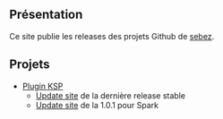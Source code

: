 ## Présentation

Ce site publie les releases des projets Github de [sebez](https://github.com/sebez).

## Projets

  * [Plugin KSP](https://github.com/sebez/vertigo-chroma-kspplugin)
    * [Update site](https://sebez.github.io/release/vertigo-chroma-kspplugin/) de la dernière release stable
    * [Update site](https://sebez.github.io/release/vertigo-chroma-kspplugin-v1.0.1/) de la 1.0.1 pour Spark

